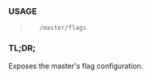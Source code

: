 <!--- This is an automatically generated file. DO NOT EDIT! --->
### USAGE ###
>        /master/flags

### TL;DR; ###
Exposes the master's flag configuration.